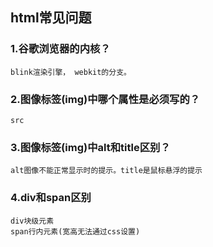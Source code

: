 ## html常见问题
### 1.谷歌浏览器的内核？
    blink渲染引擎， webkit的分支。
### 2.图像标签(img)中哪个属性是必须写的？
    src
### 3.图像标签(img)中alt和title区别？
    alt图像不能正常显示时的提示。title是鼠标悬浮的提示
### 4.div和span区别
    div块级元素
    span行内元素(宽高无法通过css设置)
